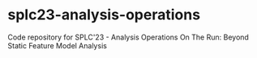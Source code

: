 # splc23-analysis-operations
Code repository for SPLC'23 - Analysis Operations On The Run: Beyond Static Feature Model Analysis
